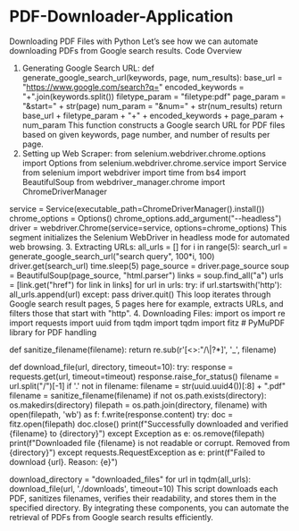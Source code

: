 # PDF-Downloader-Application

Downloading PDF Files with Python
Let’s see how we can automate downloading PDFs from Google search results. 
Code Overview
1.	Generating Google Search URL:
def generate_google_search_url(keywords, page, num_results):
    base_url = "https://www.google.com/search?q="
    encoded_keywords = "+".join(keywords.split())
    filetype_param = "filetype:pdf"
    page_param = "&start=" + str(page)
    num_param = "&num=" + str(num_results)
    return base_url + filetype_param + "+" + encoded_keywords + page_param + num_param
This function constructs a Google search URL for PDF files based on given keywords, page number, and number of results per page.
2.	Setting up Web Scraper:
from selenium.webdriver.chrome.options import Options
from selenium.webdriver.chrome.service import Service
from selenium import webdriver
import time
from bs4 import BeautifulSoup
from webdriver_manager.chrome import ChromeDriverManager

service = Service(executable_path=ChromeDriverManager().install())
chrome_options = Options()
chrome_options.add_argument("--headless")
driver = webdriver.Chrome(service=service, options=chrome_options)
This segment initializes the Selenium WebDriver in headless mode for automated web browsing.
3.	Extracting URLs:
all_urls = []
for i in range(5):
    search_url = generate_google_search_url("search query", 100*i, 100)
    driver.get(search_url)
    time.sleep(5)
    page_source = driver.page_source
    soup = BeautifulSoup(page_source, "html.parser")
    links = soup.find_all("a")
    urls = [link.get("href") for link in links]
    for url in urls:
        try:
            if url.startswith('http'):
                all_urls.append(url)
        except:
            pass
driver.quit()
This loop iterates through Google search result pages, 5 pages here for example, extracts URLs, and filters those that start with "http".
4.	Downloading Files:
import os
import re
import requests
import uuid
from tqdm import tqdm
import fitz  # PyMuPDF library for PDF handling

def sanitize_filename(filename):
    return re.sub(r'[<>:"/\\|?*]', '_', filename)

def download_file(url, directory, timeout=10):
    try:
        response = requests.get(url, timeout=timeout)
        response.raise_for_status()
        filename = url.split("/")[-1]
        if '.' not in filename:
            filename = str(uuid.uuid4())[:8] + ".pdf"
        filename = sanitize_filename(filename)
        if not os.path.exists(directory):
            os.makedirs(directory)
        filepath = os.path.join(directory, filename)
        with open(filepath, 'wb') as f:
            f.write(response.content)
        try:
            doc = fitz.open(filepath)
            doc.close()
            print(f"Successfully downloaded and verified {filename} to {directory}")
        except Exception as e:
            os.remove(filepath)
            print(f"Downloaded file {filename} is not readable or corrupt. Removed from {directory}")
    except requests.RequestException as e:
        print(f"Failed to download {url}. Reason: {e}")

download_directory = "downloaded_files"
for url in tqdm(all_urls):
    download_file(url, './downloads', timeout=10)
This script downloads each PDF, sanitizes filenames, verifies their readability, and stores them in the specified directory.
By integrating these components, you can automate the retrieval of PDFs from Google search results efficiently.

